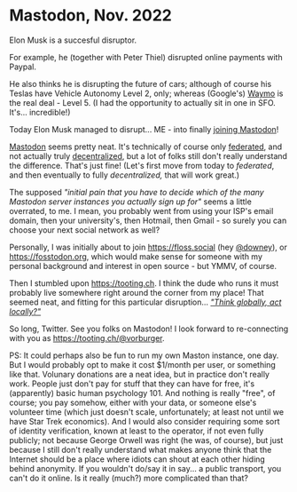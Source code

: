 # Mastodon, Nov. 2022

Elon Musk is a succesful disruptor.

For example, he (together with Peter Thiel) disrupted online payments with Paypal.

He also thinks he is disrupting the future of cars; although of course his Teslas
have Vehicle Autonomy Level 2, only; whereas (Google's) [Waymo](https://waymo.com)
is the real deal - Level 5. (I had the opportunity to actually sit in one in SFO.
It's... incredible!)

Today Elon Musk managed to disrupt... ME - into finally [joining Mastodon](https://joinmastodon.org)!

[Mastodon](https://en.wikipedia.org/wiki/Mastodon_(software)) seems pretty neat.
It's technically of course only [federated](https://en.wikipedia.org/wiki/Fediverse),
and not actually truly [decentralized](https://github.com/vorburger/awesome-decentralized-internet-web3-blockchain-p2p-security-world-cloud#social-networks--media), but a lot of folks still don't really understand the difference.
That's just fine! (Let's first move from today to _federated_, and then eventually to fully _decentralized,_
that will work great.)

The supposed _"initial pain that you have to decide which of the many Mastodon
server instances you actually sign up for"_ seems a little overrated, to me.
I mean, you probably went from using your ISP's email domain, then your university's,
then Hotmail, then Gmail - so surely you can choose your next social network as well?

Personally, I was initially about to join https://floss.social (hey [@downey](https://floss.social/@downey)),
or https://fosstodon.org, which would make sense for someone with my personal background and interest
in open source - but YMMV, of course.

Then I stumbled upon https://tooting.ch. I think the dude who runs it must probably live
somewhere right around the corner from my place! That seemed neat, and fitting for this
particular disruption... [_"Think globally, act locally?"_](https://en.wikipedia.org/wiki/Think_globally,_act_locally)

So long, Twitter.  See you folks on Mastodon! I look forward to re-connecting with you as https://tooting.ch/@vorburger.

PS: It could perhaps also be fun to run my own Maston instance, one day. But I would probably
opt to make it cost $1/month per user, or something like that.  Volunary donations are a neat idea,
but in practice don't really work. People just don't pay for stuff that they can have for free,
it's (apparently) basic human psychology 101. And nothing is really "free", of
course; you pay somehow, either with your data, or someone else's volunteer time (which
just doesn't scale, unfortunately; at least not until we have Star Trek economics).  And I would
also consider requiring some sort of identity verification, known at least to the operator, if not
even fully publicly; not because George Orwell was right (he was, of course), but just because I
still don't really understand what makes anyone think that the Internet should be a place where
idiots can shout at each other hiding behind anonymity. If you wouldn't do/say it in say... a
public transport, you can't do it online. Is it really (much?) more complicated than that?
